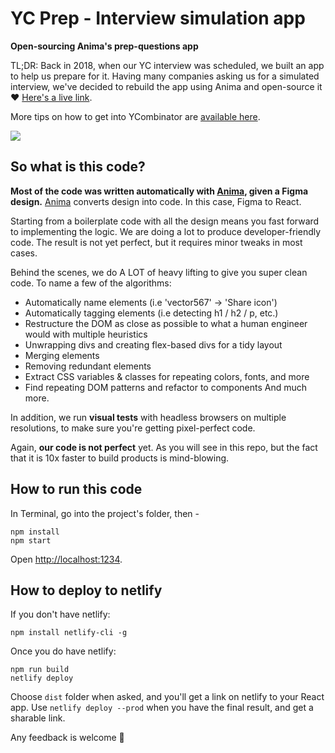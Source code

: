 
# YC Prep - Interview simulation app
**Open-sourcing Anima's prep-questions app**

TL;DR: Back in 2018, when our YC interview was scheduled, we built an app to help us prepare for it. Having many companies asking us for a simulated interview, we've decided to rebuild the app using Anima and open-source it ❤️
[Here's a live link](https://yc-prep.netlify.app).

More tips on how to get into YCombinator are [available here](https://medium.com/@avishic/how-to-nail-your-yc-interview-e3a4d12871f3).

![](https://animaapp.s3.amazonaws.com/sample-files/yc-prep/yc-prep-cover.png)

## So what is this code?
**Most of the code was written automatically with [Anima](https://www.animaapp.com), given a Figma design.**
[Anima](https://animaapp.com/?utm_source=anima-github&utm_campaign=yc-prep&utm_medium=anima-github) converts design into code. In this case, Figma to React.

Starting from a boilerplate code with all the design means you fast forward to implementing the logic.
We are doing a lot to produce developer-friendly code. The result is not yet perfect, but it requires minor tweaks in most cases.

Behind the scenes, we do A LOT of heavy lifting to give you super clean code. To name a few of the algorithms:
* Automatically name elements (i.e 'vector567' -> 'Share icon')
* Automatically tagging elements (i.e detecting h1 / h2 / p, etc.)
* Restructure the DOM as close as possible to what a human engineer would with multiple heuristics
* Unwrapping divs and creating flex-based divs for a tidy layout
* Merging elements
* Removing redundant elements
* Extract CSS variables & classes for repeating colors, fonts, and more
* Find repeating DOM patterns and refactor to components
And much more.

In addition, we run **visual tests** with headless browsers on multiple resolutions, to make sure you're getting pixel-perfect code.

Again, **our code is not perfect** yet. As you will see in this repo,
but the fact that it is 10x faster to build products is mind-blowing.

## How to run this code
In Terminal, go into the project's folder, then -
```
npm install
npm start
```
Open [http://localhost:1234](http://localhost:1234).

## How to deploy to netlify
If you don't have netlify:
```
npm install netlify-cli -g 
```
Once you do have netlify:
```
npm run build
netlify deploy
```
Choose `dist` folder when asked, and you'll get a link on netlify to your React app.
Use `netlify deploy --prod` when you have the final result, and get a sharable link.

Any feedback is welcome 🙏